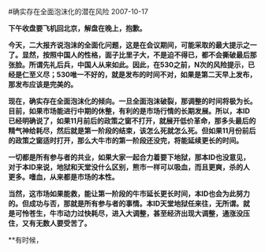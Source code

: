 #确实存在全面泡沫化的潜在风险
2007-10-17

**下午收盘要飞机回北京，解盘在晚上，抱歉。**
 
**今天，二大报齐说泡沫的全面化问题，这是在会议期间，可能采取的最大提示之一了。显然，按照中国人的性格，面子比里子大，不是迫不得已，都不会撕破最后那张脸。所谓先礼后兵，中国人从来如此。因此，在530之前，N次的风险提示，已经是仁至义尽；530唯一不好的，就是发布的时间不对，如果是第二天早上发布，那发布应该是完美的。**
 
**现在，确实存在全面泡沫化的倾向。一旦全面泡沫破裂，那调整的时间将极为长。目前，如果市场能进行中期的休整，有利的是市场行情的长期发展。所以，本ID已经明确说了，如果11月前后的政策之窗不打开，就展开低价革命，那多头最后的精气神给耗尽，然后就是第一阶段的结束，该怎么死就怎么死。但如果11月份前后的政策之窗适时打开，那么大牛市的第一阶段还没完，将能延续更长的时间。**
 
**一切都是所有参与者的共业，如果大家一起合力着要下地狱，那本ID也没意见，对于本ID来说，地狱和天堂没什么区别，熊市一样可以吸血，而且更爽，杀的人更多。嗜血，从来都是市场的本性。**
 
**当然，这市场如果能救，能让第一阶段的牛市延长更长时间，本ID也会为此努力的。但成功与否，那就是所有参与者的事情。本ID天堂地狱任来往，无所谓。就是可怜苍生，牛市动力过快耗尽，进入大调整，甚至经济出现大调整，通涨没压住，又有无数人要受苦了。**
 
**有时候，